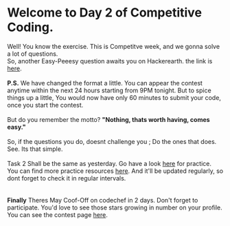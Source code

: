 # Welcome to Day 2 of Competitive Coding.

Well! You know the exercise. This is Competitve week, and we gonna solve a lot of questions. <br>
So, another Easy-Peeesy question awaits you on Hackerearth. the link is [here](https://www.hackerearth.com/cmpcoding2).<br><br>
<b>P.S.</b> We have changed the format a little. You can appear the contest anytime within the next 24 hours starting from 9PM tonight. But to spice things up a little, You would now have only 60 minutes to submit your code, once you start the contest.<br>
<br>
But do you remember the motto? <b> "Nothing, thats worth having, comes easy."</b> 
<br>
<br>
So, if the questions you do, doesnt challenge you ; Do the ones that does. See. Its that simple.
<br><br>
Task 2 Shall be the same as yesterday. Go have a look [here](https://www.hackerrank.com/domains/algorithms) for practice.<br>
You can find more practice resources [here](https://github.com/SubhamPanigrahi/Induction-2020/blob/master/Competitive%20Coding/resources.md). And it'll be updated regularly, so dont forget to check it in regular intervals.
<br><br><br>
<b>Finally</b>
Theres May Coof-Off on codechef in 2 days. Don't forget to participate. You'd love to see those stars growing in number on your profile. You can see the contest page [here](https://www.codechef.com/COOK118).
